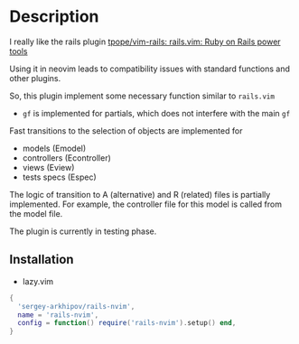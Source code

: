 # Description

I really like the rails plugin [tpope/vim-rails: rails.vim: Ruby on Rails power tools](https://github.com/tpope/vim-rails)

Using it in neovim leads to compatibility issues with standard functions and other plugins.

So, this plugin implement some necessary function similar to `rails.vim`

- `gf` is implemented for partials, which does not interfere with the main `gf`

Fast transitions to the selection of objects are implemented for

- models (Emodel)
- controllers (Econtroller)
- views (Eview)
- tests specs (Espec)

The logic of transition to A (alternative) and R (related) files is partially implemented.
For example, the controller file for this model is called from the model file.

The plugin is currently in testing phase.

## Installation

- lazy.vim

```lua
{
  'sergey-arkhipov/rails-nvim',
  name = 'rails-nvim',
  config = function() require('rails-nvim').setup() end,
}

```
